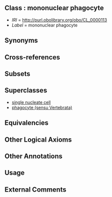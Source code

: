 
## Class : mononuclear phagocyte

 * *IRI* = http://purl.obolibrary.org/obo/CL_0000113
 * *Label* = mononuclear phagocyte

## Synonyms


## Cross-references


## Subsets


## Superclasses

 * [single nucleate cell](../../CL/26/CL_0000226.md)
 * [phagocyte (sensu Vertebrata)](../../CL/18/CL_0000518.md)

## Equivalencies


## Other Logical Axioms


## Other Annotations


## Usage


## External Comments

